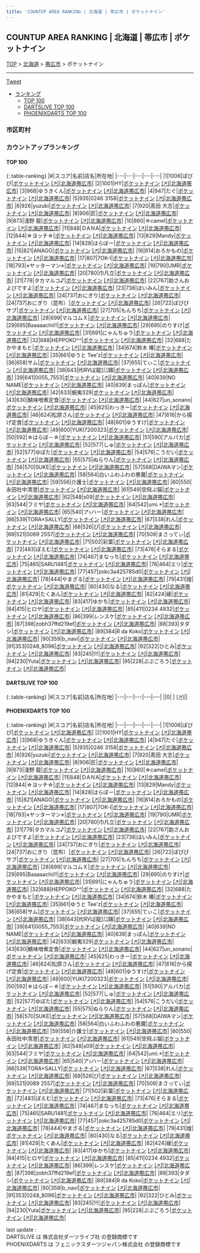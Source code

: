 ```yaml
---
title: 'COUNTUP AREA RANKING | 北海道 | 帯広市 | ポケットナイン'
---
```

## COUNTUP AREA RANKING | 北海道 | 帯広市 | ポケットナイン

[TOP](/darts/rank/) > [北海道](/darts/rank/北海道/) > [帯広市](/darts/rank/北海道/帯広市/) > ポケットナイン

___

<a href="https://twitter.com/share?ref_src=twsrc%5Etfw" data-text="COUNTUP AREA RANKING | 北海道帯広市ポケットナイン" class="twitter-share-button" data-hashtags="DARTSLIVE,PHOENIXDARTS,darts,ダーツ" data-show-count="false">Tweet</a>

* [ランキング](#カウントアップランキング)
    * [TOP 100](#top-100)
    * [DARTSLIVE TOP 100](#dartslive-top-100)
    * [PHOENIXDARTS TOP 100](#phoenixdarts-top-100)

### 市区町村

<ul>

</ul>

### カウントアップランキング

#### TOP 100



{:.table-ranking}
|#|スコア|名前|店名|所在地|
|---|---|---|---|---|
|1|1006|<span class="rank-name-pd">ぽぴぴ</span>|<a href="/darts/rank/shops/69186.html">ポケットナイン</a> <a href="https://vs.phoenixdarts.com/jp/shop/shopDetailInfo/s_69186?s_seq=69186">[↗]</a>|<a href="/darts/rank/北海道/帯広市">北海道帯広市</a>|
|2|1001|<span class="rank-name-pd">HY</span>|<a href="/darts/rank/shops/69186.html">ポケットナイン</a> <a href="https://vs.phoenixdarts.com/jp/shop/shopDetailInfo/s_69186?s_seq=69186">[↗]</a>|<a href="/darts/rank/北海道/帯広市">北海道帯広市</a>|
|3|968|<span class="rank-name-pd">ゆうきくん</span>|<a href="/darts/rank/shops/69186.html">ポケットナイン</a> <a href="https://vs.phoenixdarts.com/jp/shop/shopDetailInfo/s_69186?s_seq=69186">[↗]</a>|<a href="/darts/rank/北海道/帯広市">北海道帯広市</a>|
|4|947|<span class="rank-name-pd">たぐ</span>|<a href="/darts/rank/shops/69186.html">ポケットナイン</a> <a href="https://vs.phoenixdarts.com/jp/shop/shopDetailInfo/s_69186?s_seq=69186">[↗]</a>|<a href="/darts/rank/北海道/帯広市">北海道帯広市</a>|
|5|935|<span class="rank-name-pd">0246 3158</span>|<a href="/darts/rank/shops/69186.html">ポケットナイン</a> <a href="https://vs.phoenixdarts.com/jp/shop/shopDetailInfo/s_69186?s_seq=69186">[↗]</a>|<a href="/darts/rank/北海道/帯広市">北海道帯広市</a>|
|6|926|<span class="rank-name-pd">yuzuki</span>|<a href="/darts/rank/shops/69186.html">ポケットナイン</a> <a href="https://vs.phoenixdarts.com/jp/shop/shopDetailInfo/s_69186?s_seq=69186">[↗]</a>|<a href="/darts/rank/北海道/帯広市">北海道帯広市</a>|
|7|920|<span class="rank-name-pd">髙田 大志</span>|<a href="/darts/rank/shops/69186.html">ポケットナイン</a> <a href="https://vs.phoenixdarts.com/jp/shop/shopDetailInfo/s_69186?s_seq=69186">[↗]</a>|<a href="/darts/rank/北海道/帯広市">北海道帯広市</a>|
|8|906|<span class="rank-name-pd">匠</span>|<a href="/darts/rank/shops/69186.html">ポケットナイン</a> <a href="https://vs.phoenixdarts.com/jp/shop/shopDetailInfo/s_69186?s_seq=69186">[↗]</a>|<a href="/darts/rank/北海道/帯広市">北海道帯広市</a>|
|9|873|<span class="rank-name-pd">淺野 龍</span>|<a href="/darts/rank/shops/69186.html">ポケットナイン</a> <a href="https://vs.phoenixdarts.com/jp/shop/shopDetailInfo/s_69186?s_seq=69186">[↗]</a>|<a href="/darts/rank/北海道/帯広市">北海道帯広市</a>|
|10|860|<span class="rank-name-pd">☆camel</span>|<a href="/darts/rank/shops/69186.html">ポケットナイン</a> <a href="https://vs.phoenixdarts.com/jp/shop/shopDetailInfo/s_69186?s_seq=69186">[↗]</a>|<a href="/darts/rank/北海道/帯広市">北海道帯広市</a>|
|11|848|<span class="rank-name-pd">ＤAＮA</span>|<a href="/darts/rank/shops/69186.html">ポケットナイン</a> <a href="https://vs.phoenixdarts.com/jp/shop/shopDetailInfo/s_69186?s_seq=69186">[↗]</a>|<a href="/darts/rank/北海道/帯広市">北海道帯広市</a>|
|12|844|<span class="rank-name-pd">☆ヨッチ☆</span>|<a href="/darts/rank/shops/69186.html">ポケットナイン</a> <a href="https://vs.phoenixdarts.com/jp/shop/shopDetailInfo/s_69186?s_seq=69186">[↗]</a>|<a href="/darts/rank/北海道/帯広市">北海道帯広市</a>|
|13|829|<span class="rank-name-pd">Mandy</span>|<a href="/darts/rank/shops/69186.html">ポケットナイン</a> <a href="https://vs.phoenixdarts.com/jp/shop/shopDetailInfo/s_69186?s_seq=69186">[↗]</a>|<a href="/darts/rank/北海道/帯広市">北海道帯広市</a>|
|14|828|<span class="rank-name-pd">はらぼー</span>|<a href="/darts/rank/shops/69186.html">ポケットナイン</a> <a href="https://vs.phoenixdarts.com/jp/shop/shopDetailInfo/s_69186?s_seq=69186">[↗]</a>|<a href="/darts/rank/北海道/帯広市">北海道帯広市</a>|
|15|821|<span class="rank-name-pd">ANAGO</span>|<a href="/darts/rank/shops/69186.html">ポケットナイン</a> <a href="https://vs.phoenixdarts.com/jp/shop/shopDetailInfo/s_69186?s_seq=69186">[↗]</a>|<a href="/darts/rank/北海道/帯広市">北海道帯広市</a>|
|16|814|<span class="rank-name-pd">おろかもの</span>|<a href="/darts/rank/shops/69186.html">ポケットナイン</a> <a href="https://vs.phoenixdarts.com/jp/shop/shopDetailInfo/s_69186?s_seq=69186">[↗]</a>|<a href="/darts/rank/北海道/帯広市">北海道帯広市</a>|
|17|807|<span class="rank-name-pd">7OK-I</span>|<a href="/darts/rank/shops/69186.html">ポケットナイン</a> <a href="https://vs.phoenixdarts.com/jp/shop/shopDetailInfo/s_69186?s_seq=69186">[↗]</a>|<a href="/darts/rank/北海道/帯広市">北海道帯広市</a>|
|18|793|<span class="rank-name-pd">⭐︎ヤッターマン⭐︎</span>|<a href="/darts/rank/shops/69186.html">ポケットナイン</a> <a href="https://vs.phoenixdarts.com/jp/shop/shopDetailInfo/s_69186?s_seq=69186">[↗]</a>|<a href="/darts/rank/北海道/帯広市">北海道帯広市</a>|
|19|790|<span class="rank-name-pd">UMR</span>|<a href="/darts/rank/shops/69186.html">ポケットナイン</a> <a href="https://vs.phoenixdarts.com/jp/shop/shopDetailInfo/s_69186?s_seq=69186">[↗]</a>|<a href="/darts/rank/北海道/帯広市">北海道帯広市</a>|
|20|780|<span class="rank-name-pd">巾凡立</span>|<a href="/darts/rank/shops/69186.html">ポケットナイン</a> <a href="https://vs.phoenixdarts.com/jp/shop/shopDetailInfo/s_69186?s_seq=69186">[↗]</a>|<a href="/darts/rank/北海道/帯広市">北海道帯広市</a>|
|21|778|<span class="rank-name-pd">タカマルコ♪</span>|<a href="/darts/rank/shops/69186.html">ポケットナイン</a> <a href="https://vs.phoenixdarts.com/jp/shop/shopDetailInfo/s_69186?s_seq=69186">[↗]</a>|<a href="/darts/rank/北海道/帯広市">北海道帯広市</a>|
|22|767|<span class="rank-name-pd">助さんおよびですよ</span>|<a href="/darts/rank/shops/69186.html">ポケットナイン</a> <a href="https://vs.phoenixdarts.com/jp/shop/shopDetailInfo/s_69186?s_seq=69186">[↗]</a>|<a href="/darts/rank/北海道/帯広市">北海道帯広市</a>|
|23|738|<span class="rank-name-pd">ほいみん</span>|<a href="/darts/rank/shops/69186.html">ポケットナイン</a> <a href="https://vs.phoenixdarts.com/jp/shop/shopDetailInfo/s_69186?s_seq=69186">[↗]</a>|<a href="/darts/rank/北海道/帯広市">北海道帯広市</a>|
|24|737|<span class="rank-name-pd">おにぎり</span>|<a href="/darts/rank/shops/69186.html">ポケットナイン</a> <a href="https://vs.phoenixdarts.com/jp/shop/shopDetailInfo/s_69186?s_seq=69186">[↗]</a>|<a href="/darts/rank/北海道/帯広市">北海道帯広市</a>|
|24|737|<span class="rank-name-pd">おにぎり（昆布）</span>|<a href="/darts/rank/shops/69186.html">ポケットナイン</a> <a href="https://vs.phoenixdarts.com/jp/shop/shopDetailInfo/s_69186?s_seq=69186">[↗]</a>|<a href="/darts/rank/北海道/帯広市">北海道帯広市</a>|
|26|722|<span class="rank-name-pd">ぽぴぴサブ</span>|<a href="/darts/rank/shops/69186.html">ポケットナイン</a> <a href="https://vs.phoenixdarts.com/jp/shop/shopDetailInfo/s_69186?s_seq=69186">[↗]</a>|<a href="/darts/rank/北海道/帯広市">北海道帯広市</a>|
|27|705|<span class="rank-name-pd">もんちち</span>|<a href="/darts/rank/shops/69186.html">ポケットナイン</a> <a href="https://vs.phoenixdarts.com/jp/shop/shopDetailInfo/s_69186?s_seq=69186">[↗]</a>|<a href="/darts/rank/北海道/帯広市">北海道帯広市</a>|
|28|699|<span class="rank-name-pd">マルコムＸ</span>|<a href="/darts/rank/shops/69186.html">ポケットナイン</a> <a href="https://vs.phoenixdarts.com/jp/shop/shopDetailInfo/s_69186?s_seq=69186">[↗]</a>|<a href="/darts/rank/北海道/帯広市">北海道帯広市</a>|
|29|695|<span class="rank-name-pd">Baaaaachii!!</span>|<a href="/darts/rank/shops/69186.html">ポケットナイン</a> <a href="https://vs.phoenixdarts.com/jp/shop/shopDetailInfo/s_69186?s_seq=69186">[↗]</a>|<a href="/darts/rank/北海道/帯広市">北海道帯広市</a>|
|29|695|<span class="rank-name-pd">のりすけ</span>|<a href="/darts/rank/shops/69186.html">ポケットナイン</a> <a href="https://vs.phoenixdarts.com/jp/shop/shopDetailInfo/s_69186?s_seq=69186">[↗]</a>|<a href="/darts/rank/北海道/帯広市">北海道帯広市</a>|
|31|691|<span class="rank-name-pd">にゃんちゅう</span>|<a href="/darts/rank/shops/69186.html">ポケットナイン</a> <a href="https://vs.phoenixdarts.com/jp/shop/shopDetailInfo/s_69186?s_seq=69186">[↗]</a>|<a href="/darts/rank/北海道/帯広市">北海道帯広市</a>|
|32|688|<span class="rank-name-pd">HEPPOKO^^</span>|<a href="/darts/rank/shops/69186.html">ポケットナイン</a> <a href="https://vs.phoenixdarts.com/jp/shop/shopDetailInfo/s_69186?s_seq=69186">[↗]</a>|<a href="/darts/rank/北海道/帯広市">北海道帯広市</a>|
|32|688|<span class="rank-name-pd">たかやまもと</span>|<a href="/darts/rank/shops/69186.html">ポケットナイン</a> <a href="https://vs.phoenixdarts.com/jp/shop/shopDetailInfo/s_69186?s_seq=69186">[↗]</a>|<a href="/darts/rank/北海道/帯広市">北海道帯広市</a>|
|34|674|<span class="rank-name-pd">鈴木 椿</span>|<a href="/darts/rank/shops/69186.html">ポケットナイン</a> <a href="https://vs.phoenixdarts.com/jp/shop/shopDetailInfo/s_69186?s_seq=69186">[↗]</a>|<a href="/darts/rank/北海道/帯広市">北海道帯広市</a>|
|35|661|<span class="rank-name-pd">ゆうと Tee&#x27;z</span>|<a href="/darts/rank/shops/69186.html">ポケットナイン</a> <a href="https://vs.phoenixdarts.com/jp/shop/shopDetailInfo/s_69186?s_seq=69186">[↗]</a>|<a href="/darts/rank/北海道/帯広市">北海道帯広市</a>|
|36|658|<span class="rank-name-pd">サム</span>|<a href="/darts/rank/shops/69186.html">ポケットナイン</a> <a href="https://vs.phoenixdarts.com/jp/shop/shopDetailInfo/s_69186?s_seq=69186">[↗]</a>|<a href="/darts/rank/北海道/帯広市">北海道帯広市</a>|
|37|655|<span class="rank-name-pd">てぃこ</span>|<a href="/darts/rank/shops/69186.html">ポケットナイン</a> <a href="https://vs.phoenixdarts.com/jp/shop/shopDetailInfo/s_69186?s_seq=69186">[↗]</a>|<a href="/darts/rank/北海道/帯広市">北海道帯広市</a>|
|38|643|<span class="rank-name-pd">㈹ЯУЦ[龍]㍊㍼</span>|<a href="/darts/rank/shops/69186.html">ポケットナイン</a> <a href="https://vs.phoenixdarts.com/jp/shop/shopDetailInfo/s_69186?s_seq=69186">[↗]</a>|<a href="/darts/rank/北海道/帯広市">北海道帯広市</a>|
|39|641|<span class="rank-name-pd">0055_7553</span>|<a href="/darts/rank/shops/69186.html">ポケットナイン</a> <a href="https://vs.phoenixdarts.com/jp/shop/shopDetailInfo/s_69186?s_seq=69186">[↗]</a>|<a href="/darts/rank/北海道/帯広市">北海道帯広市</a>|
|40|639|<span class="rank-name-pd">NO NAME</span>|<a href="/darts/rank/shops/69186.html">ポケットナイン</a> <a href="https://vs.phoenixdarts.com/jp/shop/shopDetailInfo/s_69186?s_seq=69186">[↗]</a>|<a href="/darts/rank/北海道/帯広市">北海道帯広市</a>|
|40|639|<span class="rank-name-pd">まっぽん</span>|<a href="/darts/rank/shops/69186.html">ポケットナイン</a> <a href="https://vs.phoenixdarts.com/jp/shop/shopDetailInfo/s_69186?s_seq=69186">[↗]</a>|<a href="/darts/rank/北海道/帯広市">北海道帯広市</a>|
|42|633|<span class="rank-name-pd">蝦夷329</span>|<a href="/darts/rank/shops/69186.html">ポケットナイン</a> <a href="https://vs.phoenixdarts.com/jp/shop/shopDetailInfo/s_69186?s_seq=69186">[↗]</a>|<a href="/darts/rank/北海道/帯広市">北海道帯広市</a>|
|43|630|<span class="rank-name-pd">鯖味噌煮定食</span>|<a href="/darts/rank/shops/69186.html">ポケットナイン</a> <a href="https://vs.phoenixdarts.com/jp/shop/shopDetailInfo/s_69186?s_seq=69186">[↗]</a>|<a href="/darts/rank/北海道/帯広市">北海道帯広市</a>|
|44|627|<span class="rank-name-pd">un_sonano</span>|<a href="/darts/rank/shops/69186.html">ポケットナイン</a> <a href="https://vs.phoenixdarts.com/jp/shop/shopDetailInfo/s_69186?s_seq=69186">[↗]</a>|<a href="/darts/rank/北海道/帯広市">北海道帯広市</a>|
|45|625|<span class="rank-name-pd">わっきー</span>|<a href="/darts/rank/shops/69186.html">ポケットナイン</a> <a href="https://vs.phoenixdarts.com/jp/shop/shopDetailInfo/s_69186?s_seq=69186">[↗]</a>|<a href="/darts/rank/北海道/帯広市">北海道帯広市</a>|
|46|624|<span class="rank-name-pd">松原さん</span>|<a href="/darts/rank/shops/69186.html">ポケットナイン</a> <a href="https://vs.phoenixdarts.com/jp/shop/shopDetailInfo/s_69186?s_seq=69186">[↗]</a>|<a href="/darts/rank/北海道/帯広市">北海道帯広市</a>|
|47|616|<span class="rank-name-pd">から揚げ定食</span>|<a href="/darts/rank/shops/69186.html">ポケットナイン</a> <a href="https://vs.phoenixdarts.com/jp/shop/shopDetailInfo/s_69186?s_seq=69186">[↗]</a>|<a href="/darts/rank/北海道/帯広市">北海道帯広市</a>|
|48|601|<span class="rank-name-pd">ゆうすけ</span>|<a href="/darts/rank/shops/69186.html">ポケットナイン</a> <a href="https://vs.phoenixdarts.com/jp/shop/shopDetailInfo/s_69186?s_seq=69186">[↗]</a>|<a href="/darts/rank/北海道/帯広市">北海道帯広市</a>|
|49|600|<span class="rank-name-pd">YUKI7200323</span>|<a href="/darts/rank/shops/69186.html">ポケットナイン</a> <a href="https://vs.phoenixdarts.com/jp/shop/shopDetailInfo/s_69186?s_seq=69186">[↗]</a>|<a href="/darts/rank/北海道/帯広市">北海道帯広市</a>|
|50|592|<span class="rank-name-pd">☆はらぼ－☆</span>|<a href="/darts/rank/shops/69186.html">ポケットナイン</a> <a href="https://vs.phoenixdarts.com/jp/shop/shopDetailInfo/s_69186?s_seq=69186">[↗]</a>|<a href="/darts/rank/北海道/帯広市">北海道帯広市</a>|
|51|590|<span class="rank-name-pd">アルパカ</span>|<a href="/darts/rank/shops/69186.html">ポケットナイン</a> <a href="https://vs.phoenixdarts.com/jp/shop/shopDetailInfo/s_69186?s_seq=69186">[↗]</a>|<a href="/darts/rank/北海道/帯広市">北海道帯広市</a>|
|52|577|<span class="rank-name-pd">しゅ</span>|<a href="/darts/rank/shops/69186.html">ポケットナイン</a> <a href="https://vs.phoenixdarts.com/jp/shop/shopDetailInfo/s_69186?s_seq=69186">[↗]</a>|<a href="/darts/rank/北海道/帯広市">北海道帯広市</a>|
|52|577|<span class="rank-name-pd">ゆぽた</span>|<a href="/darts/rank/shops/69186.html">ポケットナイン</a> <a href="https://vs.phoenixdarts.com/jp/shop/shopDetailInfo/s_69186?s_seq=69186">[↗]</a>|<a href="/darts/rank/北海道/帯広市">北海道帯広市</a>|
|54|576|<span class="rank-name-pd">こうだい</span>|<a href="/darts/rank/shops/69186.html">ポケットナイン</a> <a href="https://vs.phoenixdarts.com/jp/shop/shopDetailInfo/s_69186?s_seq=69186">[↗]</a>|<a href="/darts/rank/北海道/帯広市">北海道帯広市</a>|
|55|575|<span class="rank-name-pd">ぬらりん</span>|<a href="/darts/rank/shops/69186.html">ポケットナイン</a> <a href="https://vs.phoenixdarts.com/jp/shop/shopDetailInfo/s_69186?s_seq=69186">[↗]</a>|<a href="/darts/rank/北海道/帯広市">北海道帯広市</a>|
|56|570|<span class="rank-name-pd">SUKE</span>|<a href="/darts/rank/shops/69186.html">ポケットナイン</a> <a href="https://vs.phoenixdarts.com/jp/shop/shopDetailInfo/s_69186?s_seq=69186">[↗]</a>|<a href="/darts/rank/北海道/帯広市">北海道帯広市</a>|
|57|568|<span class="rank-name-pd">DAIWAマン</span>|<a href="/darts/rank/shops/69186.html">ポケットナイン</a> <a href="https://vs.phoenixdarts.com/jp/shop/shopDetailInfo/s_69186?s_seq=69186">[↗]</a>|<a href="/darts/rank/北海道/帯広市">北海道帯広市</a>|
|58|564|<span class="rank-name-pd">白いふわふわの悪魔</span>|<a href="/darts/rank/shops/69186.html">ポケットナイン</a> <a href="https://vs.phoenixdarts.com/jp/shop/shopDetailInfo/s_69186?s_seq=69186">[↗]</a>|<a href="/darts/rank/北海道/帯広市">北海道帯広市</a>|
|59|556|<span class="rank-name-pd">介護士</span>|<a href="/darts/rank/shops/69186.html">ポケットナイン</a> <a href="https://vs.phoenixdarts.com/jp/shop/shopDetailInfo/s_69186?s_seq=69186">[↗]</a>|<a href="/darts/rank/北海道/帯広市">北海道帯広市</a>|
|60|550|<span class="rank-name-pd">永田社中清澄</span>|<a href="/darts/rank/shops/69186.html">ポケットナイン</a> <a href="https://vs.phoenixdarts.com/jp/shop/shopDetailInfo/s_69186?s_seq=69186">[↗]</a>|<a href="/darts/rank/北海道/帯広市">北海道帯広市</a>|
|61|549|<span class="rank-name-pd">空飛ぶ猫</span>|<a href="/darts/rank/shops/69186.html">ポケットナイン</a> <a href="https://vs.phoenixdarts.com/jp/shop/shopDetailInfo/s_69186?s_seq=69186">[↗]</a>|<a href="/darts/rank/北海道/帯広市">北海道帯広市</a>|
|62|548|<span class="rank-name-pd">s09</span>|<a href="/darts/rank/shops/69186.html">ポケットナイン</a> <a href="https://vs.phoenixdarts.com/jp/shop/shopDetailInfo/s_69186?s_seq=69186">[↗]</a>|<a href="/darts/rank/北海道/帯広市">北海道帯広市</a>|
|63|544|<span class="rank-name-pd">フミヤ</span>|<a href="/darts/rank/shops/69186.html">ポケットナイン</a> <a href="https://vs.phoenixdarts.com/jp/shop/shopDetailInfo/s_69186?s_seq=69186">[↗]</a>|<a href="/darts/rank/北海道/帯広市">北海道帯広市</a>|
|64|542|<span class="rank-name-pd">umi.*</span>|<a href="/darts/rank/shops/69186.html">ポケットナイン</a> <a href="https://vs.phoenixdarts.com/jp/shop/shopDetailInfo/s_69186?s_seq=69186">[↗]</a>|<a href="/darts/rank/北海道/帯広市">北海道帯広市</a>|
|65|540|<span class="rank-name-pd">アｯハー</span>|<a href="/darts/rank/shops/69186.html">ポケットナイン</a> <a href="https://vs.phoenixdarts.com/jp/shop/shopDetailInfo/s_69186?s_seq=69186">[↗]</a>|<a href="/darts/rank/北海道/帯広市">北海道帯広市</a>|
|66|539|<span class="rank-name-pd">TORA×SALLY</span>|<a href="/darts/rank/shops/69186.html">ポケットナイン</a> <a href="https://vs.phoenixdarts.com/jp/shop/shopDetailInfo/s_69186?s_seq=69186">[↗]</a>|<a href="/darts/rank/北海道/帯広市">北海道帯広市</a>|
|67|538|<span class="rank-name-pd">れん</span>|<a href="/darts/rank/shops/69186.html">ポケットナイン</a> <a href="https://vs.phoenixdarts.com/jp/shop/shopDetailInfo/s_69186?s_seq=69186">[↗]</a>|<a href="/darts/rank/北海道/帯広市">北海道帯広市</a>|
|68|526|<span class="rank-name-pd">ぴ</span>|<a href="/darts/rank/shops/69186.html">ポケットナイン</a> <a href="https://vs.phoenixdarts.com/jp/shop/shopDetailInfo/s_69186?s_seq=69186">[↗]</a>|<a href="/darts/rank/北海道/帯広市">北海道帯広市</a>|
|69|521|<span class="rank-name-pd">0089 2557</span>|<a href="/darts/rank/shops/69186.html">ポケットナイン</a> <a href="https://vs.phoenixdarts.com/jp/shop/shopDetailInfo/s_69186?s_seq=69186">[↗]</a>|<a href="/darts/rank/北海道/帯広市">北海道帯広市</a>|
|70|509|<span class="rank-name-pd">まさってぃ</span>|<a href="/darts/rank/shops/69186.html">ポケットナイン</a> <a href="https://vs.phoenixdarts.com/jp/shop/shopDetailInfo/s_69186?s_seq=69186">[↗]</a>|<a href="/darts/rank/北海道/帯広市">北海道帯広市</a>|
|71|502|<span class="rank-name-pd">彩葉</span>|<a href="/darts/rank/shops/69186.html">ポケットナイン</a> <a href="https://vs.phoenixdarts.com/jp/shop/shopDetailInfo/s_69186?s_seq=69186">[↗]</a>|<a href="/darts/rank/北海道/帯広市">北海道帯広市</a>|
|72|483|<span class="rank-name-pd">ぽえむ</span>|<a href="/darts/rank/shops/69186.html">ポケットナイン</a> <a href="https://vs.phoenixdarts.com/jp/shop/shopDetailInfo/s_69186?s_seq=69186">[↗]</a>|<a href="/darts/rank/北海道/帯広市">北海道帯広市</a>|
|73|476|<span class="rank-name-pd">そらまる</span>|<a href="/darts/rank/shops/69186.html">ポケットナイン</a> <a href="https://vs.phoenixdarts.com/jp/shop/shopDetailInfo/s_69186?s_seq=69186">[↗]</a>|<a href="/darts/rank/北海道/帯広市">北海道帯広市</a>|
|74|467|<span class="rank-name-pd">まなっち</span>|<a href="/darts/rank/shops/69186.html">ポケットナイン</a> <a href="https://vs.phoenixdarts.com/jp/shop/shopDetailInfo/s_69186?s_seq=69186">[↗]</a>|<a href="/darts/rank/北海道/帯広市">北海道帯広市</a>|
|75|465|<span class="rank-name-pd">SARU1481</span>|<a href="/darts/rank/shops/69186.html">ポケットナイン</a> <a href="https://vs.phoenixdarts.com/jp/shop/shopDetailInfo/s_69186?s_seq=69186">[↗]</a>|<a href="/darts/rank/北海道/帯広市">北海道帯広市</a>|
|76|464|<span class="rank-name-pd">エリ</span>|<a href="/darts/rank/shops/69186.html">ポケットナイン</a> <a href="https://vs.phoenixdarts.com/jp/shop/shopDetailInfo/s_69186?s_seq=69186">[↗]</a>|<a href="/darts/rank/北海道/帯広市">北海道帯広市</a>|
|77|457|<span class="rank-name-pd">zokc3a425785d0</span>|<a href="/darts/rank/shops/69186.html">ポケットナイン</a> <a href="https://vs.phoenixdarts.com/jp/shop/shopDetailInfo/s_69186?s_seq=69186">[↗]</a>|<a href="/darts/rank/北海道/帯広市">北海道帯広市</a>|
|78|444|<span class="rank-name-pd">やまざる</span>|<a href="/darts/rank/shops/69186.html">ポケットナイン</a> <a href="https://vs.phoenixdarts.com/jp/shop/shopDetailInfo/s_69186?s_seq=69186">[↗]</a>|<a href="/darts/rank/北海道/帯広市">北海道帯広市</a>|
|79|431|<span class="rank-name-pd">煌</span>|<a href="/darts/rank/shops/69186.html">ポケットナイン</a> <a href="https://vs.phoenixdarts.com/jp/shop/shopDetailInfo/s_69186?s_seq=69186">[↗]</a>|<a href="/darts/rank/北海道/帯広市">北海道帯広市</a>|
|80|430|<span class="rank-name-pd">なる</span>|<a href="/darts/rank/shops/69186.html">ポケットナイン</a> <a href="https://vs.phoenixdarts.com/jp/shop/shopDetailInfo/s_69186?s_seq=69186">[↗]</a>|<a href="/darts/rank/北海道/帯広市">北海道帯広市</a>|
|81|429|<span class="rank-name-pd">たくあん</span>|<a href="/darts/rank/shops/69186.html">ポケットナイン</a> <a href="https://vs.phoenixdarts.com/jp/shop/shopDetailInfo/s_69186?s_seq=69186">[↗]</a>|<a href="/darts/rank/北海道/帯広市">北海道帯広市</a>|
|82|424|<span class="rank-name-pd">綾</span>|<a href="/darts/rank/shops/69186.html">ポケットナイン</a> <a href="https://vs.phoenixdarts.com/jp/shop/shopDetailInfo/s_69186?s_seq=69186">[↗]</a>|<a href="/darts/rank/北海道/帯広市">北海道帯広市</a>|
|83|417|<span class="rank-name-pd">ゆかち</span>|<a href="/darts/rank/shops/69186.html">ポケットナイン</a> <a href="https://vs.phoenixdarts.com/jp/shop/shopDetailInfo/s_69186?s_seq=69186">[↗]</a>|<a href="/darts/rank/北海道/帯広市">北海道帯広市</a>|
|84|415|<span class="rank-name-pd">ヒロヤ</span>|<a href="/darts/rank/shops/69186.html">ポケットナイン</a> <a href="https://vs.phoenixdarts.com/jp/shop/shopDetailInfo/s_69186?s_seq=69186">[↗]</a>|<a href="/darts/rank/北海道/帯広市">北海道帯広市</a>|
|85|411|<span class="rank-name-pd">0234 4932</span>|<a href="/darts/rank/shops/69186.html">ポケットナイン</a> <a href="https://vs.phoenixdarts.com/jp/shop/shopDetailInfo/s_69186?s_seq=69186">[↗]</a>|<a href="/darts/rank/北海道/帯広市">北海道帯広市</a>|
|86|399|<span class="rank-name-pd">レンスケ</span>|<a href="/darts/rank/shops/69186.html">ポケットナイン</a> <a href="https://vs.phoenixdarts.com/jp/shop/shopDetailInfo/s_69186?s_seq=69186">[↗]</a>|<a href="/darts/rank/北海道/帯広市">北海道帯広市</a>|
|87|398|<span class="rank-name-pd">zobh37ffd219ef</span>|<a href="/darts/rank/shops/69186.html">ポケットナイン</a> <a href="https://vs.phoenixdarts.com/jp/shop/shopDetailInfo/s_69186?s_seq=69186">[↗]</a>|<a href="/darts/rank/北海道/帯広市">北海道帯広市</a>|
|88|393|<span class="rank-name-pd">タダシ</span>|<a href="/darts/rank/shops/69186.html">ポケットナイン</a> <a href="https://vs.phoenixdarts.com/jp/shop/shopDetailInfo/s_69186?s_seq=69186">[↗]</a>|<a href="/darts/rank/北海道/帯広市">北海道帯広市</a>|
|89|384|<span class="rank-name-pd">R da Koko</span>|<a href="/darts/rank/shops/69186.html">ポケットナイン</a> <a href="https://vs.phoenixdarts.com/jp/shop/shopDetailInfo/s_69186?s_seq=69186">[↗]</a>|<a href="/darts/rank/北海道/帯広市">北海道帯広市</a>|
|90|359|<span class="rank-name-pd">b_navi</span>|<a href="/darts/rank/shops/69186.html">ポケットナイン</a> <a href="https://vs.phoenixdarts.com/jp/shop/shopDetailInfo/s_69186?s_seq=69186">[↗]</a>|<a href="/darts/rank/北海道/帯広市">北海道帯広市</a>|
|91|353|<span class="rank-name-pd">0248_8096</span>|<a href="/darts/rank/shops/69186.html">ポケットナイン</a> <a href="https://vs.phoenixdarts.com/jp/shop/shopDetailInfo/s_69186?s_seq=69186">[↗]</a>|<a href="/darts/rank/北海道/帯広市">北海道帯広市</a>|
|92|322|<span class="rank-name-pd">ひとみ</span>|<a href="/darts/rank/shops/69186.html">ポケットナイン</a> <a href="https://vs.phoenixdarts.com/jp/shop/shopDetailInfo/s_69186?s_seq=69186">[↗]</a>|<a href="/darts/rank/北海道/帯広市">北海道帯広市</a>|
|93|245|<span class="rank-name-pd">!!!</span>|<a href="/darts/rank/shops/69186.html">ポケットナイン</a> <a href="https://vs.phoenixdarts.com/jp/shop/shopDetailInfo/s_69186?s_seq=69186">[↗]</a>|<a href="/darts/rank/北海道/帯広市">北海道帯広市</a>|
|94|230|<span class="rank-name-pd">Yuta</span>|<a href="/darts/rank/shops/69186.html">ポケットナイン</a> <a href="https://vs.phoenixdarts.com/jp/shop/shopDetailInfo/s_69186?s_seq=69186">[↗]</a>|<a href="/darts/rank/北海道/帯広市">北海道帯広市</a>|
|95|228|<span class="rank-name-pd">ぷぷごろう</span>|<a href="/darts/rank/shops/69186.html">ポケットナイン</a> <a href="https://vs.phoenixdarts.com/jp/shop/shopDetailInfo/s_69186?s_seq=69186">[↗]</a>|<a href="/darts/rank/北海道/帯広市">北海道帯広市</a>|


#### DARTSLIVE TOP 100



{:.table-ranking}
|#|スコア|名前|店名|所在地|
|---|---|---|---|---|
||0|<span class="rank-name-dl"> </span>|<a href="/darts/rank/shops/.html"></a> <a href="">[↗]</a>|<a href="/darts/rank//"></a>|


#### PHOENIXDARTS TOP 100



{:.table-ranking}
|#|スコア|名前|店名|所在地|
|---|---|---|---|---|
|1|1006|<span class="rank-name-pd">ぽぴぴ</span>|<a href="/darts/rank/shops/69186.html">ポケットナイン</a> <a href="https://vs.phoenixdarts.com/jp/shop/shopDetailInfo/s_69186?s_seq=69186">[↗]</a>|<a href="/darts/rank/北海道/帯広市">北海道帯広市</a>|
|2|1001|<span class="rank-name-pd">HY</span>|<a href="/darts/rank/shops/69186.html">ポケットナイン</a> <a href="https://vs.phoenixdarts.com/jp/shop/shopDetailInfo/s_69186?s_seq=69186">[↗]</a>|<a href="/darts/rank/北海道/帯広市">北海道帯広市</a>|
|3|968|<span class="rank-name-pd">ゆうきくん</span>|<a href="/darts/rank/shops/69186.html">ポケットナイン</a> <a href="https://vs.phoenixdarts.com/jp/shop/shopDetailInfo/s_69186?s_seq=69186">[↗]</a>|<a href="/darts/rank/北海道/帯広市">北海道帯広市</a>|
|4|947|<span class="rank-name-pd">たぐ</span>|<a href="/darts/rank/shops/69186.html">ポケットナイン</a> <a href="https://vs.phoenixdarts.com/jp/shop/shopDetailInfo/s_69186?s_seq=69186">[↗]</a>|<a href="/darts/rank/北海道/帯広市">北海道帯広市</a>|
|5|935|<span class="rank-name-pd">0246 3158</span>|<a href="/darts/rank/shops/69186.html">ポケットナイン</a> <a href="https://vs.phoenixdarts.com/jp/shop/shopDetailInfo/s_69186?s_seq=69186">[↗]</a>|<a href="/darts/rank/北海道/帯広市">北海道帯広市</a>|
|6|926|<span class="rank-name-pd">yuzuki</span>|<a href="/darts/rank/shops/69186.html">ポケットナイン</a> <a href="https://vs.phoenixdarts.com/jp/shop/shopDetailInfo/s_69186?s_seq=69186">[↗]</a>|<a href="/darts/rank/北海道/帯広市">北海道帯広市</a>|
|7|920|<span class="rank-name-pd">髙田 大志</span>|<a href="/darts/rank/shops/69186.html">ポケットナイン</a> <a href="https://vs.phoenixdarts.com/jp/shop/shopDetailInfo/s_69186?s_seq=69186">[↗]</a>|<a href="/darts/rank/北海道/帯広市">北海道帯広市</a>|
|8|906|<span class="rank-name-pd">匠</span>|<a href="/darts/rank/shops/69186.html">ポケットナイン</a> <a href="https://vs.phoenixdarts.com/jp/shop/shopDetailInfo/s_69186?s_seq=69186">[↗]</a>|<a href="/darts/rank/北海道/帯広市">北海道帯広市</a>|
|9|873|<span class="rank-name-pd">淺野 龍</span>|<a href="/darts/rank/shops/69186.html">ポケットナイン</a> <a href="https://vs.phoenixdarts.com/jp/shop/shopDetailInfo/s_69186?s_seq=69186">[↗]</a>|<a href="/darts/rank/北海道/帯広市">北海道帯広市</a>|
|10|860|<span class="rank-name-pd">☆camel</span>|<a href="/darts/rank/shops/69186.html">ポケットナイン</a> <a href="https://vs.phoenixdarts.com/jp/shop/shopDetailInfo/s_69186?s_seq=69186">[↗]</a>|<a href="/darts/rank/北海道/帯広市">北海道帯広市</a>|
|11|848|<span class="rank-name-pd">ＤAＮA</span>|<a href="/darts/rank/shops/69186.html">ポケットナイン</a> <a href="https://vs.phoenixdarts.com/jp/shop/shopDetailInfo/s_69186?s_seq=69186">[↗]</a>|<a href="/darts/rank/北海道/帯広市">北海道帯広市</a>|
|12|844|<span class="rank-name-pd">☆ヨッチ☆</span>|<a href="/darts/rank/shops/69186.html">ポケットナイン</a> <a href="https://vs.phoenixdarts.com/jp/shop/shopDetailInfo/s_69186?s_seq=69186">[↗]</a>|<a href="/darts/rank/北海道/帯広市">北海道帯広市</a>|
|13|829|<span class="rank-name-pd">Mandy</span>|<a href="/darts/rank/shops/69186.html">ポケットナイン</a> <a href="https://vs.phoenixdarts.com/jp/shop/shopDetailInfo/s_69186?s_seq=69186">[↗]</a>|<a href="/darts/rank/北海道/帯広市">北海道帯広市</a>|
|14|828|<span class="rank-name-pd">はらぼー</span>|<a href="/darts/rank/shops/69186.html">ポケットナイン</a> <a href="https://vs.phoenixdarts.com/jp/shop/shopDetailInfo/s_69186?s_seq=69186">[↗]</a>|<a href="/darts/rank/北海道/帯広市">北海道帯広市</a>|
|15|821|<span class="rank-name-pd">ANAGO</span>|<a href="/darts/rank/shops/69186.html">ポケットナイン</a> <a href="https://vs.phoenixdarts.com/jp/shop/shopDetailInfo/s_69186?s_seq=69186">[↗]</a>|<a href="/darts/rank/北海道/帯広市">北海道帯広市</a>|
|16|814|<span class="rank-name-pd">おろかもの</span>|<a href="/darts/rank/shops/69186.html">ポケットナイン</a> <a href="https://vs.phoenixdarts.com/jp/shop/shopDetailInfo/s_69186?s_seq=69186">[↗]</a>|<a href="/darts/rank/北海道/帯広市">北海道帯広市</a>|
|17|807|<span class="rank-name-pd">7OK-I</span>|<a href="/darts/rank/shops/69186.html">ポケットナイン</a> <a href="https://vs.phoenixdarts.com/jp/shop/shopDetailInfo/s_69186?s_seq=69186">[↗]</a>|<a href="/darts/rank/北海道/帯広市">北海道帯広市</a>|
|18|793|<span class="rank-name-pd">⭐︎ヤッターマン⭐︎</span>|<a href="/darts/rank/shops/69186.html">ポケットナイン</a> <a href="https://vs.phoenixdarts.com/jp/shop/shopDetailInfo/s_69186?s_seq=69186">[↗]</a>|<a href="/darts/rank/北海道/帯広市">北海道帯広市</a>|
|19|790|<span class="rank-name-pd">UMR</span>|<a href="/darts/rank/shops/69186.html">ポケットナイン</a> <a href="https://vs.phoenixdarts.com/jp/shop/shopDetailInfo/s_69186?s_seq=69186">[↗]</a>|<a href="/darts/rank/北海道/帯広市">北海道帯広市</a>|
|20|780|<span class="rank-name-pd">巾凡立</span>|<a href="/darts/rank/shops/69186.html">ポケットナイン</a> <a href="https://vs.phoenixdarts.com/jp/shop/shopDetailInfo/s_69186?s_seq=69186">[↗]</a>|<a href="/darts/rank/北海道/帯広市">北海道帯広市</a>|
|21|778|<span class="rank-name-pd">タカマルコ♪</span>|<a href="/darts/rank/shops/69186.html">ポケットナイン</a> <a href="https://vs.phoenixdarts.com/jp/shop/shopDetailInfo/s_69186?s_seq=69186">[↗]</a>|<a href="/darts/rank/北海道/帯広市">北海道帯広市</a>|
|22|767|<span class="rank-name-pd">助さんおよびですよ</span>|<a href="/darts/rank/shops/69186.html">ポケットナイン</a> <a href="https://vs.phoenixdarts.com/jp/shop/shopDetailInfo/s_69186?s_seq=69186">[↗]</a>|<a href="/darts/rank/北海道/帯広市">北海道帯広市</a>|
|23|738|<span class="rank-name-pd">ほいみん</span>|<a href="/darts/rank/shops/69186.html">ポケットナイン</a> <a href="https://vs.phoenixdarts.com/jp/shop/shopDetailInfo/s_69186?s_seq=69186">[↗]</a>|<a href="/darts/rank/北海道/帯広市">北海道帯広市</a>|
|24|737|<span class="rank-name-pd">おにぎり</span>|<a href="/darts/rank/shops/69186.html">ポケットナイン</a> <a href="https://vs.phoenixdarts.com/jp/shop/shopDetailInfo/s_69186?s_seq=69186">[↗]</a>|<a href="/darts/rank/北海道/帯広市">北海道帯広市</a>|
|24|737|<span class="rank-name-pd">おにぎり（昆布）</span>|<a href="/darts/rank/shops/69186.html">ポケットナイン</a> <a href="https://vs.phoenixdarts.com/jp/shop/shopDetailInfo/s_69186?s_seq=69186">[↗]</a>|<a href="/darts/rank/北海道/帯広市">北海道帯広市</a>|
|26|722|<span class="rank-name-pd">ぽぴぴサブ</span>|<a href="/darts/rank/shops/69186.html">ポケットナイン</a> <a href="https://vs.phoenixdarts.com/jp/shop/shopDetailInfo/s_69186?s_seq=69186">[↗]</a>|<a href="/darts/rank/北海道/帯広市">北海道帯広市</a>|
|27|705|<span class="rank-name-pd">もんちち</span>|<a href="/darts/rank/shops/69186.html">ポケットナイン</a> <a href="https://vs.phoenixdarts.com/jp/shop/shopDetailInfo/s_69186?s_seq=69186">[↗]</a>|<a href="/darts/rank/北海道/帯広市">北海道帯広市</a>|
|28|699|<span class="rank-name-pd">マルコムＸ</span>|<a href="/darts/rank/shops/69186.html">ポケットナイン</a> <a href="https://vs.phoenixdarts.com/jp/shop/shopDetailInfo/s_69186?s_seq=69186">[↗]</a>|<a href="/darts/rank/北海道/帯広市">北海道帯広市</a>|
|29|695|<span class="rank-name-pd">Baaaaachii!!</span>|<a href="/darts/rank/shops/69186.html">ポケットナイン</a> <a href="https://vs.phoenixdarts.com/jp/shop/shopDetailInfo/s_69186?s_seq=69186">[↗]</a>|<a href="/darts/rank/北海道/帯広市">北海道帯広市</a>|
|29|695|<span class="rank-name-pd">のりすけ</span>|<a href="/darts/rank/shops/69186.html">ポケットナイン</a> <a href="https://vs.phoenixdarts.com/jp/shop/shopDetailInfo/s_69186?s_seq=69186">[↗]</a>|<a href="/darts/rank/北海道/帯広市">北海道帯広市</a>|
|31|691|<span class="rank-name-pd">にゃんちゅう</span>|<a href="/darts/rank/shops/69186.html">ポケットナイン</a> <a href="https://vs.phoenixdarts.com/jp/shop/shopDetailInfo/s_69186?s_seq=69186">[↗]</a>|<a href="/darts/rank/北海道/帯広市">北海道帯広市</a>|
|32|688|<span class="rank-name-pd">HEPPOKO^^</span>|<a href="/darts/rank/shops/69186.html">ポケットナイン</a> <a href="https://vs.phoenixdarts.com/jp/shop/shopDetailInfo/s_69186?s_seq=69186">[↗]</a>|<a href="/darts/rank/北海道/帯広市">北海道帯広市</a>|
|32|688|<span class="rank-name-pd">たかやまもと</span>|<a href="/darts/rank/shops/69186.html">ポケットナイン</a> <a href="https://vs.phoenixdarts.com/jp/shop/shopDetailInfo/s_69186?s_seq=69186">[↗]</a>|<a href="/darts/rank/北海道/帯広市">北海道帯広市</a>|
|34|674|<span class="rank-name-pd">鈴木 椿</span>|<a href="/darts/rank/shops/69186.html">ポケットナイン</a> <a href="https://vs.phoenixdarts.com/jp/shop/shopDetailInfo/s_69186?s_seq=69186">[↗]</a>|<a href="/darts/rank/北海道/帯広市">北海道帯広市</a>|
|35|661|<span class="rank-name-pd">ゆうと Tee&#x27;z</span>|<a href="/darts/rank/shops/69186.html">ポケットナイン</a> <a href="https://vs.phoenixdarts.com/jp/shop/shopDetailInfo/s_69186?s_seq=69186">[↗]</a>|<a href="/darts/rank/北海道/帯広市">北海道帯広市</a>|
|36|658|<span class="rank-name-pd">サム</span>|<a href="/darts/rank/shops/69186.html">ポケットナイン</a> <a href="https://vs.phoenixdarts.com/jp/shop/shopDetailInfo/s_69186?s_seq=69186">[↗]</a>|<a href="/darts/rank/北海道/帯広市">北海道帯広市</a>|
|37|655|<span class="rank-name-pd">てぃこ</span>|<a href="/darts/rank/shops/69186.html">ポケットナイン</a> <a href="https://vs.phoenixdarts.com/jp/shop/shopDetailInfo/s_69186?s_seq=69186">[↗]</a>|<a href="/darts/rank/北海道/帯広市">北海道帯広市</a>|
|38|643|<span class="rank-name-pd">㈹ЯУЦ[龍]㍊㍼</span>|<a href="/darts/rank/shops/69186.html">ポケットナイン</a> <a href="https://vs.phoenixdarts.com/jp/shop/shopDetailInfo/s_69186?s_seq=69186">[↗]</a>|<a href="/darts/rank/北海道/帯広市">北海道帯広市</a>|
|39|641|<span class="rank-name-pd">0055_7553</span>|<a href="/darts/rank/shops/69186.html">ポケットナイン</a> <a href="https://vs.phoenixdarts.com/jp/shop/shopDetailInfo/s_69186?s_seq=69186">[↗]</a>|<a href="/darts/rank/北海道/帯広市">北海道帯広市</a>|
|40|639|<span class="rank-name-pd">NO NAME</span>|<a href="/darts/rank/shops/69186.html">ポケットナイン</a> <a href="https://vs.phoenixdarts.com/jp/shop/shopDetailInfo/s_69186?s_seq=69186">[↗]</a>|<a href="/darts/rank/北海道/帯広市">北海道帯広市</a>|
|40|639|<span class="rank-name-pd">まっぽん</span>|<a href="/darts/rank/shops/69186.html">ポケットナイン</a> <a href="https://vs.phoenixdarts.com/jp/shop/shopDetailInfo/s_69186?s_seq=69186">[↗]</a>|<a href="/darts/rank/北海道/帯広市">北海道帯広市</a>|
|42|633|<span class="rank-name-pd">蝦夷329</span>|<a href="/darts/rank/shops/69186.html">ポケットナイン</a> <a href="https://vs.phoenixdarts.com/jp/shop/shopDetailInfo/s_69186?s_seq=69186">[↗]</a>|<a href="/darts/rank/北海道/帯広市">北海道帯広市</a>|
|43|630|<span class="rank-name-pd">鯖味噌煮定食</span>|<a href="/darts/rank/shops/69186.html">ポケットナイン</a> <a href="https://vs.phoenixdarts.com/jp/shop/shopDetailInfo/s_69186?s_seq=69186">[↗]</a>|<a href="/darts/rank/北海道/帯広市">北海道帯広市</a>|
|44|627|<span class="rank-name-pd">un_sonano</span>|<a href="/darts/rank/shops/69186.html">ポケットナイン</a> <a href="https://vs.phoenixdarts.com/jp/shop/shopDetailInfo/s_69186?s_seq=69186">[↗]</a>|<a href="/darts/rank/北海道/帯広市">北海道帯広市</a>|
|45|625|<span class="rank-name-pd">わっきー</span>|<a href="/darts/rank/shops/69186.html">ポケットナイン</a> <a href="https://vs.phoenixdarts.com/jp/shop/shopDetailInfo/s_69186?s_seq=69186">[↗]</a>|<a href="/darts/rank/北海道/帯広市">北海道帯広市</a>|
|46|624|<span class="rank-name-pd">松原さん</span>|<a href="/darts/rank/shops/69186.html">ポケットナイン</a> <a href="https://vs.phoenixdarts.com/jp/shop/shopDetailInfo/s_69186?s_seq=69186">[↗]</a>|<a href="/darts/rank/北海道/帯広市">北海道帯広市</a>|
|47|616|<span class="rank-name-pd">から揚げ定食</span>|<a href="/darts/rank/shops/69186.html">ポケットナイン</a> <a href="https://vs.phoenixdarts.com/jp/shop/shopDetailInfo/s_69186?s_seq=69186">[↗]</a>|<a href="/darts/rank/北海道/帯広市">北海道帯広市</a>|
|48|601|<span class="rank-name-pd">ゆうすけ</span>|<a href="/darts/rank/shops/69186.html">ポケットナイン</a> <a href="https://vs.phoenixdarts.com/jp/shop/shopDetailInfo/s_69186?s_seq=69186">[↗]</a>|<a href="/darts/rank/北海道/帯広市">北海道帯広市</a>|
|49|600|<span class="rank-name-pd">YUKI7200323</span>|<a href="/darts/rank/shops/69186.html">ポケットナイン</a> <a href="https://vs.phoenixdarts.com/jp/shop/shopDetailInfo/s_69186?s_seq=69186">[↗]</a>|<a href="/darts/rank/北海道/帯広市">北海道帯広市</a>|
|50|592|<span class="rank-name-pd">☆はらぼ－☆</span>|<a href="/darts/rank/shops/69186.html">ポケットナイン</a> <a href="https://vs.phoenixdarts.com/jp/shop/shopDetailInfo/s_69186?s_seq=69186">[↗]</a>|<a href="/darts/rank/北海道/帯広市">北海道帯広市</a>|
|51|590|<span class="rank-name-pd">アルパカ</span>|<a href="/darts/rank/shops/69186.html">ポケットナイン</a> <a href="https://vs.phoenixdarts.com/jp/shop/shopDetailInfo/s_69186?s_seq=69186">[↗]</a>|<a href="/darts/rank/北海道/帯広市">北海道帯広市</a>|
|52|577|<span class="rank-name-pd">しゅ</span>|<a href="/darts/rank/shops/69186.html">ポケットナイン</a> <a href="https://vs.phoenixdarts.com/jp/shop/shopDetailInfo/s_69186?s_seq=69186">[↗]</a>|<a href="/darts/rank/北海道/帯広市">北海道帯広市</a>|
|52|577|<span class="rank-name-pd">ゆぽた</span>|<a href="/darts/rank/shops/69186.html">ポケットナイン</a> <a href="https://vs.phoenixdarts.com/jp/shop/shopDetailInfo/s_69186?s_seq=69186">[↗]</a>|<a href="/darts/rank/北海道/帯広市">北海道帯広市</a>|
|54|576|<span class="rank-name-pd">こうだい</span>|<a href="/darts/rank/shops/69186.html">ポケットナイン</a> <a href="https://vs.phoenixdarts.com/jp/shop/shopDetailInfo/s_69186?s_seq=69186">[↗]</a>|<a href="/darts/rank/北海道/帯広市">北海道帯広市</a>|
|55|575|<span class="rank-name-pd">ぬらりん</span>|<a href="/darts/rank/shops/69186.html">ポケットナイン</a> <a href="https://vs.phoenixdarts.com/jp/shop/shopDetailInfo/s_69186?s_seq=69186">[↗]</a>|<a href="/darts/rank/北海道/帯広市">北海道帯広市</a>|
|56|570|<span class="rank-name-pd">SUKE</span>|<a href="/darts/rank/shops/69186.html">ポケットナイン</a> <a href="https://vs.phoenixdarts.com/jp/shop/shopDetailInfo/s_69186?s_seq=69186">[↗]</a>|<a href="/darts/rank/北海道/帯広市">北海道帯広市</a>|
|57|568|<span class="rank-name-pd">DAIWAマン</span>|<a href="/darts/rank/shops/69186.html">ポケットナイン</a> <a href="https://vs.phoenixdarts.com/jp/shop/shopDetailInfo/s_69186?s_seq=69186">[↗]</a>|<a href="/darts/rank/北海道/帯広市">北海道帯広市</a>|
|58|564|<span class="rank-name-pd">白いふわふわの悪魔</span>|<a href="/darts/rank/shops/69186.html">ポケットナイン</a> <a href="https://vs.phoenixdarts.com/jp/shop/shopDetailInfo/s_69186?s_seq=69186">[↗]</a>|<a href="/darts/rank/北海道/帯広市">北海道帯広市</a>|
|59|556|<span class="rank-name-pd">介護士</span>|<a href="/darts/rank/shops/69186.html">ポケットナイン</a> <a href="https://vs.phoenixdarts.com/jp/shop/shopDetailInfo/s_69186?s_seq=69186">[↗]</a>|<a href="/darts/rank/北海道/帯広市">北海道帯広市</a>|
|60|550|<span class="rank-name-pd">永田社中清澄</span>|<a href="/darts/rank/shops/69186.html">ポケットナイン</a> <a href="https://vs.phoenixdarts.com/jp/shop/shopDetailInfo/s_69186?s_seq=69186">[↗]</a>|<a href="/darts/rank/北海道/帯広市">北海道帯広市</a>|
|61|549|<span class="rank-name-pd">空飛ぶ猫</span>|<a href="/darts/rank/shops/69186.html">ポケットナイン</a> <a href="https://vs.phoenixdarts.com/jp/shop/shopDetailInfo/s_69186?s_seq=69186">[↗]</a>|<a href="/darts/rank/北海道/帯広市">北海道帯広市</a>|
|62|548|<span class="rank-name-pd">s09</span>|<a href="/darts/rank/shops/69186.html">ポケットナイン</a> <a href="https://vs.phoenixdarts.com/jp/shop/shopDetailInfo/s_69186?s_seq=69186">[↗]</a>|<a href="/darts/rank/北海道/帯広市">北海道帯広市</a>|
|63|544|<span class="rank-name-pd">フミヤ</span>|<a href="/darts/rank/shops/69186.html">ポケットナイン</a> <a href="https://vs.phoenixdarts.com/jp/shop/shopDetailInfo/s_69186?s_seq=69186">[↗]</a>|<a href="/darts/rank/北海道/帯広市">北海道帯広市</a>|
|64|542|<span class="rank-name-pd">umi.*</span>|<a href="/darts/rank/shops/69186.html">ポケットナイン</a> <a href="https://vs.phoenixdarts.com/jp/shop/shopDetailInfo/s_69186?s_seq=69186">[↗]</a>|<a href="/darts/rank/北海道/帯広市">北海道帯広市</a>|
|65|540|<span class="rank-name-pd">アｯハー</span>|<a href="/darts/rank/shops/69186.html">ポケットナイン</a> <a href="https://vs.phoenixdarts.com/jp/shop/shopDetailInfo/s_69186?s_seq=69186">[↗]</a>|<a href="/darts/rank/北海道/帯広市">北海道帯広市</a>|
|66|539|<span class="rank-name-pd">TORA×SALLY</span>|<a href="/darts/rank/shops/69186.html">ポケットナイン</a> <a href="https://vs.phoenixdarts.com/jp/shop/shopDetailInfo/s_69186?s_seq=69186">[↗]</a>|<a href="/darts/rank/北海道/帯広市">北海道帯広市</a>|
|67|538|<span class="rank-name-pd">れん</span>|<a href="/darts/rank/shops/69186.html">ポケットナイン</a> <a href="https://vs.phoenixdarts.com/jp/shop/shopDetailInfo/s_69186?s_seq=69186">[↗]</a>|<a href="/darts/rank/北海道/帯広市">北海道帯広市</a>|
|68|526|<span class="rank-name-pd">ぴ</span>|<a href="/darts/rank/shops/69186.html">ポケットナイン</a> <a href="https://vs.phoenixdarts.com/jp/shop/shopDetailInfo/s_69186?s_seq=69186">[↗]</a>|<a href="/darts/rank/北海道/帯広市">北海道帯広市</a>|
|69|521|<span class="rank-name-pd">0089 2557</span>|<a href="/darts/rank/shops/69186.html">ポケットナイン</a> <a href="https://vs.phoenixdarts.com/jp/shop/shopDetailInfo/s_69186?s_seq=69186">[↗]</a>|<a href="/darts/rank/北海道/帯広市">北海道帯広市</a>|
|70|509|<span class="rank-name-pd">まさってぃ</span>|<a href="/darts/rank/shops/69186.html">ポケットナイン</a> <a href="https://vs.phoenixdarts.com/jp/shop/shopDetailInfo/s_69186?s_seq=69186">[↗]</a>|<a href="/darts/rank/北海道/帯広市">北海道帯広市</a>|
|71|502|<span class="rank-name-pd">彩葉</span>|<a href="/darts/rank/shops/69186.html">ポケットナイン</a> <a href="https://vs.phoenixdarts.com/jp/shop/shopDetailInfo/s_69186?s_seq=69186">[↗]</a>|<a href="/darts/rank/北海道/帯広市">北海道帯広市</a>|
|72|483|<span class="rank-name-pd">ぽえむ</span>|<a href="/darts/rank/shops/69186.html">ポケットナイン</a> <a href="https://vs.phoenixdarts.com/jp/shop/shopDetailInfo/s_69186?s_seq=69186">[↗]</a>|<a href="/darts/rank/北海道/帯広市">北海道帯広市</a>|
|73|476|<span class="rank-name-pd">そらまる</span>|<a href="/darts/rank/shops/69186.html">ポケットナイン</a> <a href="https://vs.phoenixdarts.com/jp/shop/shopDetailInfo/s_69186?s_seq=69186">[↗]</a>|<a href="/darts/rank/北海道/帯広市">北海道帯広市</a>|
|74|467|<span class="rank-name-pd">まなっち</span>|<a href="/darts/rank/shops/69186.html">ポケットナイン</a> <a href="https://vs.phoenixdarts.com/jp/shop/shopDetailInfo/s_69186?s_seq=69186">[↗]</a>|<a href="/darts/rank/北海道/帯広市">北海道帯広市</a>|
|75|465|<span class="rank-name-pd">SARU1481</span>|<a href="/darts/rank/shops/69186.html">ポケットナイン</a> <a href="https://vs.phoenixdarts.com/jp/shop/shopDetailInfo/s_69186?s_seq=69186">[↗]</a>|<a href="/darts/rank/北海道/帯広市">北海道帯広市</a>|
|76|464|<span class="rank-name-pd">エリ</span>|<a href="/darts/rank/shops/69186.html">ポケットナイン</a> <a href="https://vs.phoenixdarts.com/jp/shop/shopDetailInfo/s_69186?s_seq=69186">[↗]</a>|<a href="/darts/rank/北海道/帯広市">北海道帯広市</a>|
|77|457|<span class="rank-name-pd">zokc3a425785d0</span>|<a href="/darts/rank/shops/69186.html">ポケットナイン</a> <a href="https://vs.phoenixdarts.com/jp/shop/shopDetailInfo/s_69186?s_seq=69186">[↗]</a>|<a href="/darts/rank/北海道/帯広市">北海道帯広市</a>|
|78|444|<span class="rank-name-pd">やまざる</span>|<a href="/darts/rank/shops/69186.html">ポケットナイン</a> <a href="https://vs.phoenixdarts.com/jp/shop/shopDetailInfo/s_69186?s_seq=69186">[↗]</a>|<a href="/darts/rank/北海道/帯広市">北海道帯広市</a>|
|79|431|<span class="rank-name-pd">煌</span>|<a href="/darts/rank/shops/69186.html">ポケットナイン</a> <a href="https://vs.phoenixdarts.com/jp/shop/shopDetailInfo/s_69186?s_seq=69186">[↗]</a>|<a href="/darts/rank/北海道/帯広市">北海道帯広市</a>|
|80|430|<span class="rank-name-pd">なる</span>|<a href="/darts/rank/shops/69186.html">ポケットナイン</a> <a href="https://vs.phoenixdarts.com/jp/shop/shopDetailInfo/s_69186?s_seq=69186">[↗]</a>|<a href="/darts/rank/北海道/帯広市">北海道帯広市</a>|
|81|429|<span class="rank-name-pd">たくあん</span>|<a href="/darts/rank/shops/69186.html">ポケットナイン</a> <a href="https://vs.phoenixdarts.com/jp/shop/shopDetailInfo/s_69186?s_seq=69186">[↗]</a>|<a href="/darts/rank/北海道/帯広市">北海道帯広市</a>|
|82|424|<span class="rank-name-pd">綾</span>|<a href="/darts/rank/shops/69186.html">ポケットナイン</a> <a href="https://vs.phoenixdarts.com/jp/shop/shopDetailInfo/s_69186?s_seq=69186">[↗]</a>|<a href="/darts/rank/北海道/帯広市">北海道帯広市</a>|
|83|417|<span class="rank-name-pd">ゆかち</span>|<a href="/darts/rank/shops/69186.html">ポケットナイン</a> <a href="https://vs.phoenixdarts.com/jp/shop/shopDetailInfo/s_69186?s_seq=69186">[↗]</a>|<a href="/darts/rank/北海道/帯広市">北海道帯広市</a>|
|84|415|<span class="rank-name-pd">ヒロヤ</span>|<a href="/darts/rank/shops/69186.html">ポケットナイン</a> <a href="https://vs.phoenixdarts.com/jp/shop/shopDetailInfo/s_69186?s_seq=69186">[↗]</a>|<a href="/darts/rank/北海道/帯広市">北海道帯広市</a>|
|85|411|<span class="rank-name-pd">0234 4932</span>|<a href="/darts/rank/shops/69186.html">ポケットナイン</a> <a href="https://vs.phoenixdarts.com/jp/shop/shopDetailInfo/s_69186?s_seq=69186">[↗]</a>|<a href="/darts/rank/北海道/帯広市">北海道帯広市</a>|
|86|399|<span class="rank-name-pd">レンスケ</span>|<a href="/darts/rank/shops/69186.html">ポケットナイン</a> <a href="https://vs.phoenixdarts.com/jp/shop/shopDetailInfo/s_69186?s_seq=69186">[↗]</a>|<a href="/darts/rank/北海道/帯広市">北海道帯広市</a>|
|87|398|<span class="rank-name-pd">zobh37ffd219ef</span>|<a href="/darts/rank/shops/69186.html">ポケットナイン</a> <a href="https://vs.phoenixdarts.com/jp/shop/shopDetailInfo/s_69186?s_seq=69186">[↗]</a>|<a href="/darts/rank/北海道/帯広市">北海道帯広市</a>|
|88|393|<span class="rank-name-pd">タダシ</span>|<a href="/darts/rank/shops/69186.html">ポケットナイン</a> <a href="https://vs.phoenixdarts.com/jp/shop/shopDetailInfo/s_69186?s_seq=69186">[↗]</a>|<a href="/darts/rank/北海道/帯広市">北海道帯広市</a>|
|89|384|<span class="rank-name-pd">R da Koko</span>|<a href="/darts/rank/shops/69186.html">ポケットナイン</a> <a href="https://vs.phoenixdarts.com/jp/shop/shopDetailInfo/s_69186?s_seq=69186">[↗]</a>|<a href="/darts/rank/北海道/帯広市">北海道帯広市</a>|
|90|359|<span class="rank-name-pd">b_navi</span>|<a href="/darts/rank/shops/69186.html">ポケットナイン</a> <a href="https://vs.phoenixdarts.com/jp/shop/shopDetailInfo/s_69186?s_seq=69186">[↗]</a>|<a href="/darts/rank/北海道/帯広市">北海道帯広市</a>|
|91|353|<span class="rank-name-pd">0248_8096</span>|<a href="/darts/rank/shops/69186.html">ポケットナイン</a> <a href="https://vs.phoenixdarts.com/jp/shop/shopDetailInfo/s_69186?s_seq=69186">[↗]</a>|<a href="/darts/rank/北海道/帯広市">北海道帯広市</a>|
|92|322|<span class="rank-name-pd">ひとみ</span>|<a href="/darts/rank/shops/69186.html">ポケットナイン</a> <a href="https://vs.phoenixdarts.com/jp/shop/shopDetailInfo/s_69186?s_seq=69186">[↗]</a>|<a href="/darts/rank/北海道/帯広市">北海道帯広市</a>|
|93|245|<span class="rank-name-pd">!!!</span>|<a href="/darts/rank/shops/69186.html">ポケットナイン</a> <a href="https://vs.phoenixdarts.com/jp/shop/shopDetailInfo/s_69186?s_seq=69186">[↗]</a>|<a href="/darts/rank/北海道/帯広市">北海道帯広市</a>|
|94|230|<span class="rank-name-pd">Yuta</span>|<a href="/darts/rank/shops/69186.html">ポケットナイン</a> <a href="https://vs.phoenixdarts.com/jp/shop/shopDetailInfo/s_69186?s_seq=69186">[↗]</a>|<a href="/darts/rank/北海道/帯広市">北海道帯広市</a>|
|95|228|<span class="rank-name-pd">ぷぷごろう</span>|<a href="/darts/rank/shops/69186.html">ポケットナイン</a> <a href="https://vs.phoenixdarts.com/jp/shop/shopDetailInfo/s_69186?s_seq=69186">[↗]</a>|<a href="/darts/rank/北海道/帯広市">北海道帯広市</a>|


<div class="footer border-top border-gray-light mt-5 pt-3 text-right text-gray">
    last update : <span style="font-weight: italic" id="foot_last_modified"></span><br />
    DARTSLIVE は 株式会社ダーツライブ社 の登録商標です<br />
    PHOENIXDARTS は フェニックスダーツジャパン株式会社 の登録商標です<br />
</div>

<script src="https://cdnjs.cloudflare.com/ajax/libs/jquery.tablesorter/2.31.3/js/jquery.tablesorter.min.js" integrity="sha512-qzgd5cYSZcosqpzpn7zF2ZId8f/8CHmFKZ8j7mU4OUXTNRd5g+ZHBPsgKEwoqxCtdQvExE5LprwwPAgoicguNg==" crossorigin="anonymous" referrerpolicy="no-referrer"></script>
<link rel="stylesheet" href="https://cdnjs.cloudflare.com/ajax/libs/jquery.tablesorter/2.31.3/css/theme.default.min.css" integrity="sha512-wghhOJkjQX0Lh3NSWvNKeZ0ZpNn+SPVXX1Qyc9OCaogADktxrBiBdKGDoqVUOyhStvMBmJQ8ZdMHiR3wuEq8+w==" crossorigin="anonymous" referrerpolicy="no-referrer" />
<script>
$(function() {
    $(".table-ranking").tablesorter({sortList:[[0, 0]]});
    $("#foot_last_modified").text(formatDate(new Date(document.lastModified), 'yyyy-MM-dd HH:mm:ss'));
});
</script>

<script async src="https://platform.twitter.com/widgets.js" charset="utf-8"></script>